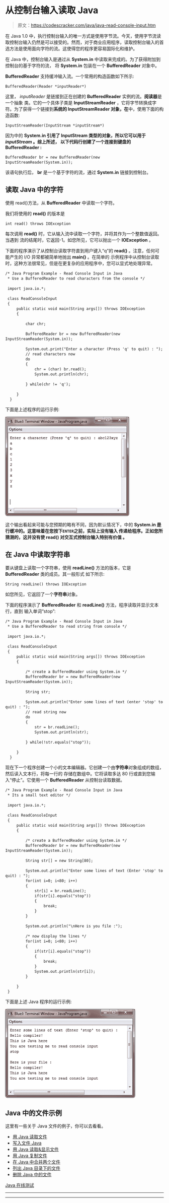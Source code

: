 # 从控制台输入读取 Java

> 原文：<https://codescracker.com/java/java-read-console-input.htm>

在 Java 1.0 中，执行控制台输入的唯一方式是使用字节流。今天，使用字节流读取控制台输入仍然是可以接受的。然而，对于商业应用程序，读取控制台输入的首选方法是使用面向字符的流。这使得您的程序更容易国际化和维护。

在 Java 中，控制台输入是通过从 **System.in** 中读取来完成的。为了获得附加到控制台的基于字符的流， 将 **System.in** 包装在一个 **BufferedReader** 对象中。

**BufferedReader** 支持缓冲输入流。一个常用的构造函数如下所示:

```
BufferedReader(Reader *inputReader*)
```

这里， *inputReader* 是链接到正在创建的 **BufferedReader** 实例的流。**阅读器**是一个抽象 类。它的一个具体子类是 **InputStreamReader** ，它将字节转换成字符。为了获得一个链接到**系统的 **InputStreamReader** 对象，在**中，使用下面的构造函数:

```
InputStreamReader(InputStream *inputStream*)
```

因为中的 **System.in 引用了 **InputStream** 类型的对象，所以它可以用于 *inputStream* 。综上所述， 以下代码行创建了一个连接到键盘的 **BufferedReader** :**

```
BufferedReader br = new BufferedReader(new InputStreamReader(System.in));
```

该语句执行后， **br** 是一个基于字符的流，通过 **System.in** 链接到控制台。

## 读取 Java 中的字符

使用 read()方法，从 **BufferedReader** 中读取一个字符。

我们将使用的 **read()** 的版本是

```
int read() throws IOException
```

每次调用 **read()** 时，它从输入流中读取一个字符，并将其作为一个整数值返回。当遇到 流的结尾时，它返回-1。如您所见，它可以抛出一个 **IOException** 。

下面的程序演示了从控制台读取字符直到用户键入“q”的 **read()** 。注意，任何可能产生的 I/O 异常都被简单地抛出 **main()** 。在简单的 示例程序中从控制台读取时，这种方法很常见，但是在更复杂的应用程序中，您可以显式地处理异常。

```
/* Java Program Example - Read Console Input in Java
 * Use a BufferedReader to read characters from the console */

 import java.io.*;

 class ReadConsoleInput
 {
     public static void main(String args[]) throws IOException
     {

         char chr;

         BufferedReader br = new BufferedReader(new InputStreamReader(System.in));

         System.out.print("Enter a character (Press 'q' to quit) : ");
         // read characters now
         do
         {
             chr = (char) br.read();
             System.out.println(chr);

         } while(chr != 'q');

     }
  }
```

下面是上述程序的运行示例:

![java read console input](img/23287a5c5dccb83b65b738011031753a.png)

这个输出看起来可能与您预期的略有不同，因为默认情况下，中的 **System.in 是行缓冲的。这意味着在您按下`ENTER`之前，实际上没有输入 传递给程序。正如您所猜测的，这并没有使 **read()** 对交互式控制台输入特别有价值 。**

## 在 Java 中读取字符串

要从键盘上读取一个字符串，使用 **readLine()** 方法的版本，它是 **BufferedReader** 类的成员。其一般形式 如下所示:

```
String readLine() throws IOException
```

如您所见，它返回了一个**字符串**对象。

下面的程序演示了 **BufferedReader** 和 **readLine()** 方法，程序读取并显示文本行，直到 输入单词“stop”:

```
/* Java Program Example - Read Console Input in Java
 * Use a BufferedReader to read string from console */

 import java.io.*;

 class ReadConsoleInput
 {
     public static void main(String args[]) throws IOException
     {

         /* create a BufferedReader using System.in */
         BufferedReader br = new BufferedReader(new InputStreamReader(System.in));

         String str;

         System.out.println("Enter some lines of text (enter 'stop' to quit) : ");
         // read string now
         do
         {
             str = br.readLine();
             System.out.println(str);

         } while(!str.equals("stop"));

     }
  }
```

现在下一个程序创建一个小的文本编辑器。它创建一个由**字符串**对象组成的数组，然后读入文本行，将每一行的 存储在数组中。它将读取多达 80 行或直到您输入“停止”。它使用一个 **BufferedReader** 从控制台读取数据。

```
/* Java Program Example - Read Console Input in Java
 * Its a small text editor */

 import java.io.*;

 class ReadConsoleInput
 {
     public static void main(String args[]) throws IOException
     {

         /* create a BufferedReader using System.in */
         BufferedReader br = new BufferedReader(new InputStreamReader(System.in));

         String str[] = new String[80];

         System.out.println("Enter some lines of text (Enter 'stop' to quit) : ");
         for(int i=0; i<80; i++)
         {
             str[i] = br.readLine();
             if(str[i].equals("stop"))
             {
                 break;
             }
         }

         System.out.println("\nHere is you file :");

         /* now display the lines */
         for(int i=0; i<80; i++)
         {
             if(str[i].equals("stop"))
             {
                 break;
             }
             System.out.println(str[i]);
         }

     }
 }
```

下面是上述 Java 程序的运行示例:

![read console input in java](img/3a8247b31de56c03d33cfdf8ebbd5092.png)

## Java 中的文件示例

这里有一些关于 Java 文件的例子，你可以去看看。

*   [用 Java 读取文件](/java/program/java-program-read-file.htm)
*   [写入文件 Java](/java/program/java-program-write-to-file.htm)
*   [用 Java 读取&显示文件](/java/program/java-program-read-and-display-file.htm)
*   [用 Java 复制文件](/java/program/java-program-copy-file.htm)
*   [在 Java 中合并两个文件](/java/program/java-program-merge-two-files.htm)
*   [列出 Java 目录下的文件](/java/program/java-program-list-files-in-directory.htm)
*   [删除 Java 中的文件](/java/program/java-program-delete-file.htm)

[Java 在线测试](/exam/showtest.php?subid=1)

* * *

* * *